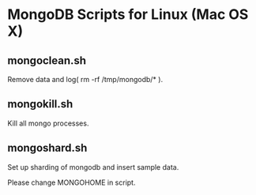 MongoDB Scripts for Linux (Mac OS X)
============

## mongoclean.sh
Remove data and log( rm -rf /tmp/mongodb/* ).

## mongokill.sh
Kill all mongo processes.

## mongoshard.sh
Set up sharding of mongodb and insert sample data.

Please change MONGOHOME in script.
